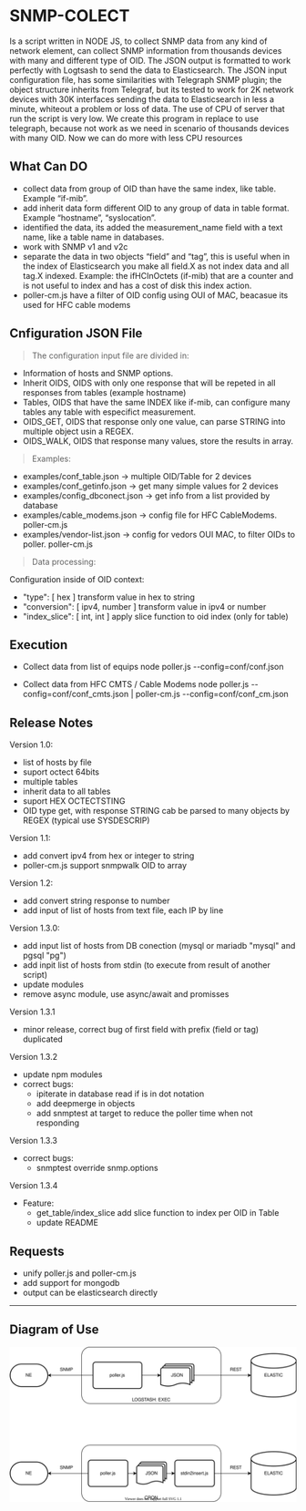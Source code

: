 # SNMP-COLECT

Is a script written in NODE JS, to collect SNMP data from any kind of network element, can collect SNMP information from thousands devices with many and different type of OID.
The JSON output is formatted to work perfectly with Logtsash to send the data to Elasticsearch.
The JSON input configuration file, has some similarities with Telegraph SNMP plugin; the object structure inherits from Telegraf, but its tested to work for 2K network devices with 30K interfaces sending the data to Elasticsearch in less a minute, whiteout a problem or loss of data.
The use of CPU of server that run the script is very low.
We create this program in replace to use telegraph, because not work as we need in scenario of thousands devices with many OID.
Now we can do more with less CPU resources

## What Can DO

- collect data from group of OID than have the same index, like table. Example “if-mib”.
- add inherit data form different OID to any group of data in table format. Example “hostname”, “syslocation”.
- identified the data, its added the measurement_name field with a text name, like a table name in databases.
- work with SNMP v1 and v2c
- separate the data in two objects “field” and “tag”, this is useful when in the index of Elasticsearch you make all field.X as not index data and all tag.X indexed.
Example: the ifHCInOctets (if-mib) that are a counter and is not useful to index and has a cost of disk this index action.
- poller-cm.js have a filter of OID config using OUI of MAC, beacasue its used for HFC cable modems

## Cnfiguration JSON File

>The configuration input file are divided in:

- Information of hosts and SNMP options.
- Inherit OIDS, OIDS with only one response that will be repeted in all responses from tables (example hostname)
- Tables, OIDS that have the same INDEX like if-mib, can configure many tables any table with especifict measurement.
- OIDS_GET, OIDS that response only one value, can parse STRING into multiple object usin a REGEX.
- OIDS_WALK, OIDS that response many values, store the results in array.

>Examples:

- examples/conf_table.json -> multiple OID/Table for 2 devices
- examples/conf_getinfo.json -> get many simple values for 2 devices
- examples/config_dbconect.json -> get info from a list provided by database
- examples/cable_modems.json -> config file for HFC CableModems. poller-cm.js
- examples/vendor-list.json -> config for vedors OUI MAC, to filter OIDs to poller. poller-cm.js

>Data processing:

Configuration inside of OID context:

- "type": [ hex ] transform value in hex to string
- "conversion": [ ipv4, number ] transform value in ipv4 or number
- "index_slice": [ int, int ] apply slice function to oid index (only for table)

## Execution

- Collect data from list of equips
    node poller.js --config=conf/conf.json

- Collect data from HFC CMTS / Cable Modems
    node poller.js --config=conf/conf_cmts.json | poller-cm.js --config=conf/conf_cm.json

## Release Notes

Version 1.0:

- list of hosts by file
- suport octect 64bits
- multiple tables
- inherit data to all tables
- suport HEX OCTECTSTING
- OID type get, with response STRING cab be parsed to many objects by REGEX (typical use SYSDESCRIP)

Version 1.1:

- add convert ipv4 from hex or integer to string
- poller-cm.js support snmpwalk OID to array

Version 1.2:

- add convert string response to number
- add input of list of hosts from text file, each IP by line

Version 1.3.0:

- add input list of hosts from DB conection (mysql or mariadb "mysql" and pgsql "pg")
- add inpit list of hosts from stdin (to execute from result of another script)
- update modules
- remove async module, use async/await and promisses

Version 1.3.1

- minor release, correct bug of first field with prefix (field or tag) duplicated

Version 1.3.2

- update npm modules
- correct bugs:
  - ipiterate in database read if is in dot notation
  - add deepmerge in objects
  - add snmptest at target to reduce the poller time when not responding

Version 1.3.3

- correct bugs:
  - snmptest override snmp.options

Version 1.3.4

- Feature:
  - get_table/index_slice add slice function to index per OID in Table
  - update README

## Requests

- unify poller.js and poller-cm.js
- add support for mongodb
- output can be elasticsearch directly

***

## Diagram of Use

![Alt](Diagram.svg)

